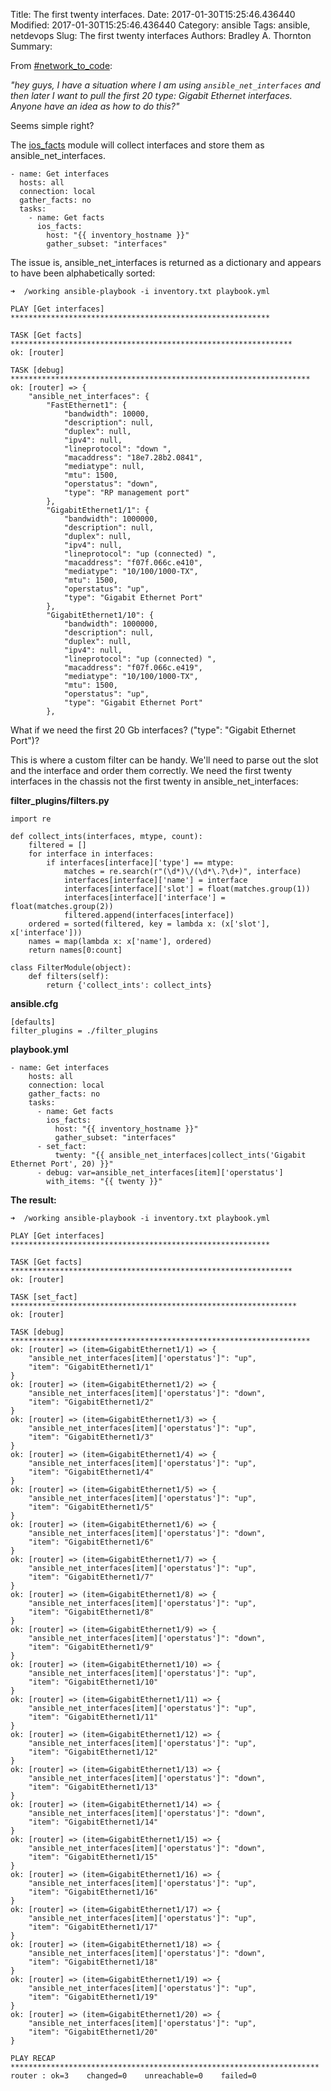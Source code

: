 Title: The first twenty interfaces.
Date: 2017-01-30T15:25:46.436440
Modified: 2017-01-30T15:25:46.436440
Category: ansible
Tags: ansible, netdevops
Slug: The first twenty interfaces
Authors: Bradley A. Thornton
Summary:

From [#network_to_code](https://networktocode.slack.com/archives/ansible/p1485654659002727):

*"hey guys, I have a situation where I am using `ansible_net_interfaces` and then later I want to pull the first 20 type: Gigabit Ethernet interfaces. Anyone have an idea as how to do this?"*

Seems simple right?

The [ios_facts](https://docs.ansible.com/ansible/ios_facts_module.html) module will collect interfaces and store them as ansible_net_interfaces.

```
- name: Get interfaces
  hosts: all
  connection: local
  gather_facts: no
  tasks:
    - name: Get facts
      ios_facts:
        host: "{{ inventory_hostname }}"
        gather_subset: "interfaces"
```

The issue is, ansible_net_interfaces is returned as a dictionary and appears to have been alphabetically sorted:

```
➜  /working ansible-playbook -i inventory.txt playbook.yml

PLAY [Get interfaces] **********************************************************

TASK [Get facts] ***************************************************************
ok: [router]

TASK [debug] *******************************************************************
ok: [router] => {
    "ansible_net_interfaces": {
        "FastEthernet1": {
            "bandwidth": 10000,
            "description": null,
            "duplex": null,
            "ipv4": null,
            "lineprotocol": "down ",
            "macaddress": "18e7.28b2.0841",
            "mediatype": null,
            "mtu": 1500,
            "operstatus": "down",
            "type": "RP management port"
        },
        "GigabitEthernet1/1": {
            "bandwidth": 1000000,
            "description": null,
            "duplex": null,
            "ipv4": null,
            "lineprotocol": "up (connected) ",
            "macaddress": "f07f.066c.e410",
            "mediatype": "10/100/1000-TX",
            "mtu": 1500,
            "operstatus": "up",
            "type": "Gigabit Ethernet Port"
        },
        "GigabitEthernet1/10": {
            "bandwidth": 1000000,
            "description": null,
            "duplex": null,
            "ipv4": null,
            "lineprotocol": "up (connected) ",
            "macaddress": "f07f.066c.e419",
            "mediatype": "10/100/1000-TX",
            "mtu": 1500,
            "operstatus": "up",
            "type": "Gigabit Ethernet Port"
        },
```

What if we need the first 20 Gb interfaces? ("type": "Gigabit Ethernet Port")?

This is where a custom filter can be handy.  We'll need to parse out the slot and the interface and order them correctly. We need the first twenty interfaces in the chassis not the first twenty in ansible_net_interfaces:

**filter_plugins/filters.py**
```
import re

def collect_ints(interfaces, mtype, count):
    filtered = []
    for interface in interfaces:
        if interfaces[interface]['type'] == mtype:
            matches = re.search(r"(\d*)\/(\d*\.?\d+)", interface)
            interfaces[interface]['name'] = interface
            interfaces[interface]['slot'] = float(matches.group(1))
            interfaces[interface]['interface'] = float(matches.group(2))
            filtered.append(interfaces[interface])
    ordered = sorted(filtered, key = lambda x: (x['slot'], x['interface']))
    names = map(lambda x: x['name'], ordered)
    return names[0:count]

class FilterModule(object):
    def filters(self):
        return {'collect_ints': collect_ints}
```
**ansible.cfg**
```
[defaults]
filter_plugins = ./filter_plugins
```
**playbook.yml**
```  
- name: Get interfaces
    hosts: all
    connection: local
    gather_facts: no
    tasks:
      - name: Get facts
        ios_facts:
          host: "{{ inventory_hostname }}"
          gather_subset: "interfaces"
      - set_fact:
          twenty: "{{ ansible_net_interfaces|collect_ints('Gigabit Ethernet Port', 20) }}"
      - debug: var=ansible_net_interfaces[item]['operstatus']
        with_items: "{{ twenty }}"

```

**The result:**

```
➜  /working ansible-playbook -i inventory.txt playbook.yml

PLAY [Get interfaces] **********************************************************

TASK [Get facts] ***************************************************************
ok: [router]

TASK [set_fact] ****************************************************************
ok: [router]

TASK [debug] *******************************************************************
ok: [router] => (item=GigabitEthernet1/1) => {
    "ansible_net_interfaces[item]['operstatus']": "up",
    "item": "GigabitEthernet1/1"
}
ok: [router] => (item=GigabitEthernet1/2) => {
    "ansible_net_interfaces[item]['operstatus']": "down",
    "item": "GigabitEthernet1/2"
}
ok: [router] => (item=GigabitEthernet1/3) => {
    "ansible_net_interfaces[item]['operstatus']": "up",
    "item": "GigabitEthernet1/3"
}
ok: [router] => (item=GigabitEthernet1/4) => {
    "ansible_net_interfaces[item]['operstatus']": "up",
    "item": "GigabitEthernet1/4"
}
ok: [router] => (item=GigabitEthernet1/5) => {
    "ansible_net_interfaces[item]['operstatus']": "up",
    "item": "GigabitEthernet1/5"
}
ok: [router] => (item=GigabitEthernet1/6) => {
    "ansible_net_interfaces[item]['operstatus']": "down",
    "item": "GigabitEthernet1/6"
}
ok: [router] => (item=GigabitEthernet1/7) => {
    "ansible_net_interfaces[item]['operstatus']": "up",
    "item": "GigabitEthernet1/7"
}
ok: [router] => (item=GigabitEthernet1/8) => {
    "ansible_net_interfaces[item]['operstatus']": "up",
    "item": "GigabitEthernet1/8"
}
ok: [router] => (item=GigabitEthernet1/9) => {
    "ansible_net_interfaces[item]['operstatus']": "down",
    "item": "GigabitEthernet1/9"
}
ok: [router] => (item=GigabitEthernet1/10) => {
    "ansible_net_interfaces[item]['operstatus']": "up",
    "item": "GigabitEthernet1/10"
}
ok: [router] => (item=GigabitEthernet1/11) => {
    "ansible_net_interfaces[item]['operstatus']": "up",
    "item": "GigabitEthernet1/11"
}
ok: [router] => (item=GigabitEthernet1/12) => {
    "ansible_net_interfaces[item]['operstatus']": "up",
    "item": "GigabitEthernet1/12"
}
ok: [router] => (item=GigabitEthernet1/13) => {
    "ansible_net_interfaces[item]['operstatus']": "down",
    "item": "GigabitEthernet1/13"
}
ok: [router] => (item=GigabitEthernet1/14) => {
    "ansible_net_interfaces[item]['operstatus']": "down",
    "item": "GigabitEthernet1/14"
}
ok: [router] => (item=GigabitEthernet1/15) => {
    "ansible_net_interfaces[item]['operstatus']": "down",
    "item": "GigabitEthernet1/15"
}
ok: [router] => (item=GigabitEthernet1/16) => {
    "ansible_net_interfaces[item]['operstatus']": "up",
    "item": "GigabitEthernet1/16"
}
ok: [router] => (item=GigabitEthernet1/17) => {
    "ansible_net_interfaces[item]['operstatus']": "up",
    "item": "GigabitEthernet1/17"
}
ok: [router] => (item=GigabitEthernet1/18) => {
    "ansible_net_interfaces[item]['operstatus']": "down",
    "item": "GigabitEthernet1/18"
}
ok: [router] => (item=GigabitEthernet1/19) => {
    "ansible_net_interfaces[item]['operstatus']": "up",
    "item": "GigabitEthernet1/19"
}
ok: [router] => (item=GigabitEthernet1/20) => {
    "ansible_net_interfaces[item]['operstatus']": "up",
    "item": "GigabitEthernet1/20"
}

PLAY RECAP *********************************************************************
router : ok=3    changed=0    unreachable=0    failed=0
```
